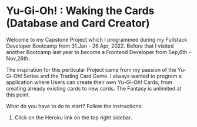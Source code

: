 # Yu-Gi-Oh! : Waking the Cards (Database and Card Creator)

Welcome to my Capstone Project which I programmed during my Fullstack Developer Bootcamp from 31.Jan - 26.Apr, 2022. Before that I visited another Bootcamp last year to become a Frontend Developer from Sep,6th - Nov,26th. 

The inspiration for this perticular Project came from my passion of the Yu-Gi-Oh! Series and the Trading Card Game. I always wanted to program a application where Users can create their own Yu-Gi-Oh! Cards, from creating already existing cards to new cards. The Fantasy is unlimited at this point.

What do you have to do to start? Follow the instructions:

1. Click on the Heroku link on the top right sidebar.

